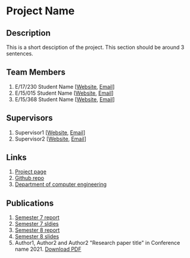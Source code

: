 
[//]: # (Please refer the instructions in below URL for the configurations)
[//]: # (https://projects.ce.pdn.ac.lk/docs/how-to-add-a-project)

# Project Name

## Description

This is a short desciption of the project. This section should be around 3 sentences.

## Team Members
1. E/17/230 Student Name [[Website](http://www.ce.pdn.ac.lk/e15-batch/), [Email](mailto:e5001@eng.pdn.ac.lk)]
2. E/15/015 Student Name [[Website](http://www.ce.pdn.ac.lk/e15-batch/), [Email](mailto:e5001@eng.pdn.ac.lk)]
3. E/15/368 Student Name [[Website](http://www.ce.pdn.ac.lk/e15-batch/), [Email](mailto:e5001@eng.pdn.ac.lk)]


## Supervisors
1. Supervisor1 [[Website](http://www.ce.pdn.ac.lk/academic-staff/), [Email](mailto:lecturer@ce.pdn.ac.lk)]
2. Supervisor2 [[Website](http://www.ce.pdn.ac.lk/academic-staff/), [Email](mailto:lecturer@ce.pdn.ac.lk)]


## Links

1. [Project page](https://cepdnaclk.github.io/e15-4yp-minimal-template)
2. [Github repo](https://github.com/cepdnaclk/e15-4yp-minimal-template)
3. [Department of computer engineering](http://ce.pdn.ac.lk)


## Publications
1. [Semester 7 report](https://cepdnaclk.github.io/e15-4yp-minimal-template)
2. [Semester 7 sldies](https://cepdnaclk.github.io/e15-4yp-minimal-template)
3. [Semester 8 report](https://cepdnaclk.github.io/e15-4yp-minimal-template)
4. [Semester 8 slides](https://cepdnaclk.github.io/e15-4yp-minimal-template)
5. Author1, Author2 and Author2 "Research paper title" in Conference name 2021. [Download PDF ](https://cepdnaclk.github.io/e15-4yp-minimal-template)
